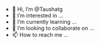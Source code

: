 - 👋 Hi, I’m @Taushatg
- 👀 I’m interested in ...
- 🌱 I’m currently learning ...
- 💞️ I’m looking to collaborate on ...
- 📫 How to reach me ...

<!---
Taushatg/Taushatg is a ✨ special ✨ repository because its `README.md` (this file) appears on your GitHub profile.
You can click the Preview link to take a look at your changes.
--->
